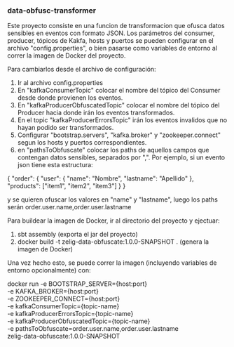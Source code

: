 ### data-obfusc-transformer

Este proyecto consiste en una funcion de transformacion que ofusca datos sensibles en eventos con formato JSON.
Los parámetros del consumer, producer, tópicos de Kakfa, hosts y puertos se pueden configurar en el archivo "config.properties", o bien pasarse como variables de entorno
al correr la imagen de Docker del proyecto.

Para cambiarlos desde el archivo de configuración:
1) Ir al archivo config.properties
2) En "kafkaConsumerTopic" colocar el nombre del tópico del Consumer desde donde provienen los eventos.
3) En "kafkaProducerObfuscatedTopic" colocar el nombre del tópico del Producer hacia donde irán los eventos transformados.
4) En el topic "kafkaProducerErrorsTopic" irán los eventos invalidos que no hayan podido ser transformados.
5) Configurar "bootstrap.servers", "kafka.broker" y "zookeeper.connect" segun los hosts y puertos correspondientes.
6) en "pathsToObfuscate" colocar los paths de aquellos campos que contengan datos sensibles, separados por ",". Por ejemplo, si un evento json tiene esta estructura:

{
 "order":
	{
   	 "user":
		{
      	 	"name": "Nombre",
      	 	"lastname": "Apellido"
   	 	},
   	 "products": ["item1", "item2", "item3"]
 	 }
}

y se quieren ofuscar los valores en "name" y "lastname", luego los paths serán order.user.name,order.user.lastname

Para buildear la imagen de Docker, ir al directorio del proyecto y ejectuar:
1) sbt assembly  (exporta el jar del proyecto)
2) docker build -t zelig-data-obfuscate:1.0.0-SNAPSHOT .    (genera la imagen de Docker)

Una vez hecho esto, se puede correr la imagen (incluyendo variables de entorno opcionalmente) con:

docker run -e BOOTSTRAP_SERVER={host:port} \
	   -e KAFKA_BROKER={host:port} \
           -e ZOOKEEPER_CONNECT={host:port} \
	   -e kafkaConsumerTopic={topic-name} \
           -e kafkaProducerErrorsTopic={topic-name} \
           -e kafkaProducerObfuscatedTopic={topic-name} \
           -e pathsToObfuscate=order.user.name,order.user.lastname \
           zelig-data-obfuscate:1.0.0-SNAPSHOT


